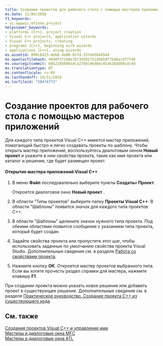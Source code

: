 ```yaml
---
title: Создание проектов для рабочего стола с помощью мастеров приложений
ms.date: 11/04/2016
f1_keywords:
- vc.appwiz.mfcexe.project
helpviewer_keywords:
- platforms [C++], project creation
- Visual C++ projects, application wizards
- Visual C++ projects, creating
- programs [C++], beginning with wizards
- applications [C++], using wizards
ms.assetid: 090c6423-deb8-4a00-817d-337eb5644544
ms.openlocfilehash: 49d0f37268e78f3d3917314505df75d8acdf7fd8
ms.sourcegitcommit: 6052185696adca270bc9bdbec45a626dd89cdcdd
ms.translationtype: HT
ms.contentlocale: ru-RU
ms.lasthandoff: 10/31/2018
ms.locfileid: "50474773"
---
```

# <a name="creating-desktop-projects-by-using-application-wizards"></a>Создание проектов для рабочего стола с помощью мастеров приложений

Для каждого типа проектов Visual C++ имеется мастер приложений, помогающий быстро и легко создавать проекты по шаблону.  Чтобы открыть мастер приложений, воспользуйтесь диалоговым окном **Новый проект** и укажите в нем свойства проекта, такие как имя проекта или каталог и решение, где будет размещен проект.

#### <a name="to-open-a-visual-c-application-wizard"></a>Открытие мастера приложений Visual C++

1. В меню **Файл** последовательно выберите пункты **Создать**и **Проект**.

   Откроется диалоговое окно **Новый проект** .

1. В области "Типы проектов" выберите папку **Проекты Visual C++**. В области "Шаблоны" появится значок для каждого типа проектов C++.

1. В области "Шаблоны" щелкните значок нужного типа проекта. Под обеими областями появится сообщение с указанием типа проекта, который будет создан.

1. Задайте свойства проекта или пропустите этот шаг, чтобы использовать заданные по умолчанию свойства проекта Visual Studio. Дополнительные сведения см. в разделе [Работа со свойствами проекта](../ide/working-with-project-properties.md).

1. Нажмите кнопку **ОК**. Откроется мастер проектов выбранного типа. Если вы хотите прочесть раздел справки для мастера, нажмите клавишу **F1**.

При создании проекта можно указать новое решение или добавить проект в существующее решение. Дополнительные сведения см. в разделе [Практическое руководство. Создание проекта C++ из существующего кода](../ide/how-to-create-a-cpp-project-from-existing-code.md).

## <a name="see-also"></a>См. также

[Создание проектов Visual C++ и управление ими](../ide/creating-and-managing-visual-cpp-projects.md)<br>
[Мастеры и диалоговые окна MFC](../mfc/reference/mfc-wizards-and-dialog-boxes.md)<br>
[Мастеры и диалоговые окна ATL](../atl/reference/atl-wizards-and-dialog-boxes.md)